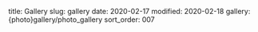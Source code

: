 title: Gallery
slug: gallery
date: 2020-02-17
modified: 2020-02-18
gallery: {photo}gallery/photo_gallery
sort_order: 007